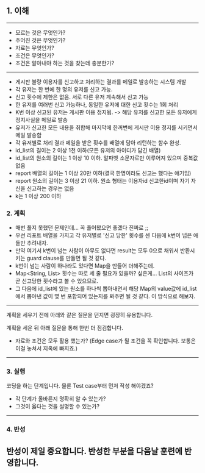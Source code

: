 ## 1. 이해

---
- 모르는 것은 무엇인가?
- 주어진 것은 무엇인가?
- 자료는 무엇인가?
- 조건은 무엇인가?
- 조건은 알아내야 하는 것을 찾는데 충분한가?
---
- 게시판 불량 이용자를 신고하고 처리하는 결과를 메일로 발송하는 시스템 개발
- 각 유저는 한 번에 한 명의 유저를 신고 가능.
- 신고 횟수에 제한은 없음. 서로 다른 유저 계속해서 신고 가능
- 한 유저를 여러번 신고 가능하나, 동일한 유저에 대한 신고 횟수는 1회 처리
- K번 이상 신고된 유저는 게시판 이용 정지됨. -> 해당 유저를 신고한 모든 유저에게 정지사실을 메일로 발송
- 유저가 신고한 모든 내용을 취합해 마지막에 한꺼번에 게시판 이용 정지를 시키면서 메일 발송함
- 각 유저별로 처리 결과 메일을 받은 횟수를 배열에 담아 리턴하는 함수 완성.
- id_list의 길이는 2 이상 1천 이하(모든 유저의 아이디가 담긴 배열)
- id_list의 원소의 길이는 1 이상 10 이하. 알파벳 소문자로만 이루어져 있으며 중복값 없음
- report 배열의 길이는 1 이상 20만 이하(결국 한명이라도 신고는 했다는 얘기임)
- report 원소의 길이는 3 이상 21 이하. 원소 형태는 이용자id 신고한id이며 자기 자신을 신고하는 경우는 없음
- k는  1 이상 200 이하

### 2. 계획
- 매번 풀지 못했던 문제인데... 꼭 풀어봤으면 좋겠다 진짜로 ;;
- 우선 리포트 배열을 가지고 각 유저별로 '신고 당한' 횟수를 센 다음에 k번이 넘은 애들만 추려내자.
- 만약 여기서 k번이 넘는 사람이 아무도 없다면 result는 모두 0으로 채워서 반환시키는 guard clause를 만들면 될 것 같다.
- k번이 넘는 사람이 하나라도 있다면 Map을 만들어 더해주는데.
- Map<String, List<String>> 횟수는 따로 세 줄 필요가 있을까? 싶은게... List의 사이즈가 곧 신고당한 횟수라고 볼 수 있으므로.
- 그 다음에 id_list에 있는 원소를 하나씩 뽑아내면서 해당 Map의 value값에 id_list에서 뽑아낸 값이 몇 번 포함되어 있는지를 봐주면 될 것 같다. 이 방식으로 해보자.

---
계획을 세우기 전에 아래와 같은 질문을 던지면 굉장히 유용합니다.

계획을 세운 뒤 아래 질문을 통해 한번 더 점검합니다.

- 자료와 조건은 모두 활용 했는가? (Edge case가 될 조건을 꼭 확인합니다. 보통은 이걸 놓쳐서 지옥에 빠지죠.)
---

### 3. 실행

코딩을 하는 단계입니다. 물론 Test case부터 먼저 작성 해야겠죠?

- 각 단계가 올바른지 명확히 알 수 있는가?
- 그것이 옳다는 것을 설명할 수 있는가?

---

### 4. 반성

반성이 제일 중요합니다. 반성한 부분을 다음날 훈련에 반영합니다.
- 
